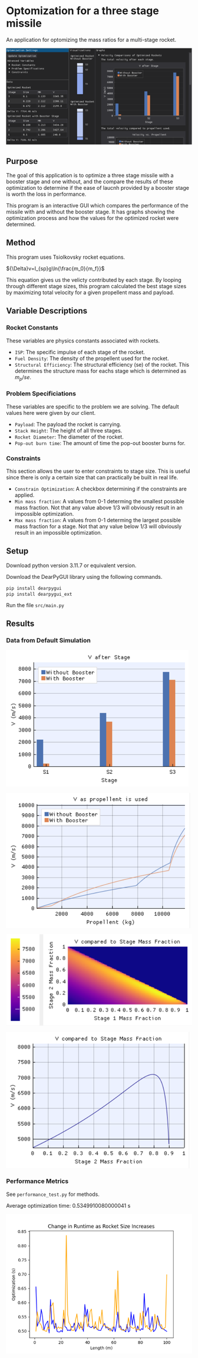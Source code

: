 # Optomization for a three stage missile

An application for optomizing the mass ratios for a multi-stage rocket. 

![alt text](graphs/screenshot.png)

## Purpose

The goal of this application is to optimize a three stage missile with a booster stage and one without, and the compare the results of these optimization to determine if the ease of laucnh provided by a booster stage is worth the loss in performance. 

This program is an interactive GUI which compares the performance of the missile with and without the booster stage. It has graphs showing the optimization process and how the values for the optimized rocket were determined.

## Method

This program uses Tsiolkovsky rocket equations. 

${\Delta}v=I_{sp}g\ln{\frac{m_0}{m_f}}$

This equation gives us the velicty contributed by each stage. By looping through different stage sizes, this program calculated the best stage sizes by maximizing total velocity for a given propellent mass and payload. 

## Variable Descriptions

### Rocket Constants

These variables are physics constants associated with rockets. 

- `ISP`: The specific impulse of each stage of the rocket. 
- `Fuel Density`: The density of the propellent used for the rocket. 
- `Structural Efficiency`: The structural efficiency (se) of the rocket. This determines the structure mass for eachs stage which is determined as $m_p / se$.

### Problem Specificiations

These variables are specific to the problem we are solving. The default values here were given by our client. 

- `Payload`: The payload the rocket is carrying. 
- `Stack Height`: The height of all three stages. 
- `Rocket Diameter`: The diameter of the rocket. 
- `Pop-out burn time`: The amount of time the pop-out booster burns for. 

### Constraints 

This section allows the user to enter constraints to stage size. This is useful since there is only a certain size that can practically be built in real life. 

- `Constrain Optimization`: A checkbox determining if the constraints are applied. 
- `Min mass fraction`: A values from 0-1 determing the smallest possible mass fraction. Not that any value above $1/3$ will obviously result in an impossible optimization. 
- `Max mass fraction`: A values from 0-1 determing the largest possible mass fraction for a stage. Not that any value below $1/3$ will obviously result in an impossible optimization. 

## Setup

Download python version 3.11.7 or equivalent version. 

Download the DearPyGUI library using the following commands. 
```
pip install dearpygui
pip install dearpygui_ext
```

Run the file `src/main.py`

## Results

### Data from Default Simulation

![alt text](graphs/v_after_stage.png "Title")

![alt text](graphs/v_propellent.png "Title")

![alt text](graphs/size_v.png "Title")

![alt text](graphs/size_v_b.png "Title")




### Performance Metrics

See `performance_test.py` for methods.

Average optimization time: 0.5349910080000041 s

![alt text](graphs/time_test.png "Title")